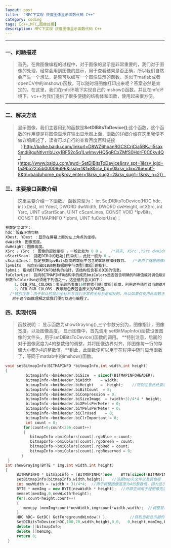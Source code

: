 ```yaml
---
layout: post
title:  "MFC下实现 灰度图像显示函数代码 C++"
category: coding
tags: [c++,MFC,图像处理]
description: MFC下实现 灰度图像显示函数代码 C++
---  
```


---

### 一、问题描述
 > 首先，在做图像编程的过程中，对于图像的显示是非常重要的，我们对于图像的处理，经常会用到图像的显示，用于查看结果是否正确，所以我们自然会产生一个想法，是否可以编写一个图像显示的函数，类似于matlab或者openCV中的imshow()函数，可以随时将图像打印出来呢？答案必然是肯定的，在这里，我们在mfc环境下实现自己的imshow()函数。并且在mfc环境下，vc++为我们提供了很多便捷的结构体和函数，使用起来很方便。

---

### 二、解决方法
> 显示图像，我们主要用到的函数是**SetDIBitsToDevice()**;这个函数，这个函数的作用便是将图像显示在输出显示器上面，函数的详细介绍在这里我便不做详细阐述了，读者可以自行的查看百度百科链接（[http://baike.baidu.com/linkurl=D8WZ6hoanRGCSCrjCia5BKJli5saxSmdi8guNtlvrrlbUxy1BF52o5q1LwImvvHQ5gRCxZMfS0HdrF0C0kv4Q_](https://www.baidu.com/swd=SetDIBitsToDevice&rsv_spt=1&rsv_iqid=0x9b522a5b00009696&issp=1&f=8&rsv_bp=0&rsv_idx=2&ie=utf-8&tn=baiduhome_pg&rsv_enter=1&rsv_sug3=2&rsv_sug1=1&rsv_n=2)）

### 三、主要接口函数介绍
> 这里主要介绍一下函数。
   函数原型为：
  int SetDIBitsToDevice(HDC hdc, int xDest, int Ydest, DWORD dwWidth, DWORD dwHeight, intXSrc, int Ysrc, UINT uStartScan, UINT cScanLines, CONST VOID *lpvBits, CONST BITMAPINFO *lpbmi, UINT fuColorUse)；
~~~ c++
参数定义如下：
hdc：设备环境句柄
XDest, YDest ：显示在屏幕上面的左上角点的坐标。
dwWidth：图像宽度。
dwHeight：图像高度。
XSrc ，YSrc ： 图像的起始坐标 ，一般此处为 0 0 。   /*其实, XSrc ,YSrc dwWidth dwHeight便是将图像的矩形确定出来*/
uStartScan： 指定DIB中的起始[扫描线]，此处一般为 0 。
cScanLInes： 指定参数lpvBits指向的数组中包含的DIB扫描线数目。  /*说白了就是图像的高度*/
lpvBits： 指向存储DIB颜色数据的字节类型[数组]的指针。
lpbmi： 指向BITMAPINFO结构的指针，该结构包含有关DIB的信息。
fuColorUse： 指向BITMAPINFO结构中的成员bmiColors是否包含明确的RGB值或对调色板进行索引的值。有关更多的信息，请参考下面的备注部分。
参数fuColorUse必须是下列值之一，这些值的含义如下：
    1、DIB_PAL_COLORS：表示颜色表由16位的索引值[数组]组成，利用这些值可对当前选中的逻辑调色板进行索引。
    2、DIB_RGB_COLORS：表示颜色表包含原义的RGB值。
  /*特别注意：由于默认的显示坐标系与我们正常的坐标系是相反的，所以如果仅仅用此函数正常显示出来，图像是倒立的，如何调整见程序*/
   对于这个函数理解之后我们便可以进行编程了。
~~~

### 四、实现代码
>函数说明 ：
       显示函数为showGrayImg(),三个参数分别为，图像指针，图像宽度，以及图像高度。
   显示图像中，首先调用 setBitMapInfo()函数设置图像的文件头，用于setDIBitsToDevice()函数的调用。
     **特别注意，后面的对于图像宽度为4的整数倍的调整，并将图像边界对齐，即图像每一行的存储大小都为4的整数倍。**到此，此函数便可以用于在程序中随时显示函数了，等同于matlab中的imshow()函数。

~~~ c++
void setBitmapInfo(BITMAPINFO *bitmapInfo,int width,int height)
{   
         bitmapInfo->bmiHeader.biSize  = sizeof(BITMAPINFOHEADER);
         bitmapInfo->bmiHeader.biWidth    = width;   
         bitmapInfo->bmiHeader.biHeight   = -height;    //特别注意此处要设为负值，用于调整图像的显示方向，如果为+，则图片的显示为倒立的图像，为调整为正立的图像。     bitmapInfo->bmiHeader.biPlanes   = 1;
         bitmapInfo->bmiHeader.biBitCount  = 8;
         bitmapInfo->bmiHeader.biCompression = 0;   
         bitmapInfo->bmiHeader.biSizeImage  = (width+3)/4*4 * height;  
         bitmapInfo->bmiHeader.biXPelsPerMeter = 0;  
         bitmapInfo->bmiHeader.biYPelsPerMeter = 0;  
         bitmapInfo->bmiHeader.biClrUsed    = 0;   
         bitmapInfo->bmiHeader.biClrImportant = 0;  
         int count = 0;    
        for(count=0;count<256;count++) 
        {   
           bitmapInfo->bmiColors[count].rgbBlue = count;   
           bitmapInfo->bmiColors[count].rgbGreen = count; 
           bitmapInfo->bmiColors[count].rgbRed = count;    
           bitmapInfo->bmiColors[count].rgbReserved = 0;  
       }
 }
int showGrayImg(BYTE * img,int width,int height)
{    
     BITMAPINFO * bitmapInfo = (BITMAPINFO*)new    BYTE[sizeof(BITMAPINFOHEADER)+256*sizeof(RGBQUAD)];  //开辟bmp头以及调色板空间   
     setBitmapInfo(bitmapInfo,width,height);   //设置bmp头文件以及调色板   
     int newWidth = (width + 3)/4*4;  //用于调整图像宽度为4的整数倍，因为显示的时候要求的是按照存储中的形式进行显示。   int count = 0;   
     BYTE * memImg = new BYTE[newWidth * height];  //开辟空间用于经图像宽度对齐  
     memset(memImg,0,newWidth*height);  
     for(;count<height;count++)  
     {     
        memcpy (memImg+count*newWidth,img+count*width,width);  //调整显示边界  
     }   
     HDC hDC= GetDC( GetForegroundWindow() );          //获取当前显示器的句柄   
     SetDIBitsToDevice(hDC,100,70,width,height,0,0,   0,height,memImg,bitmapInfo,DIB_RGB_COLORS);  
     delete []bitmapInfo;   
     delete []memImg;   
     return 0;
 }
~~~

